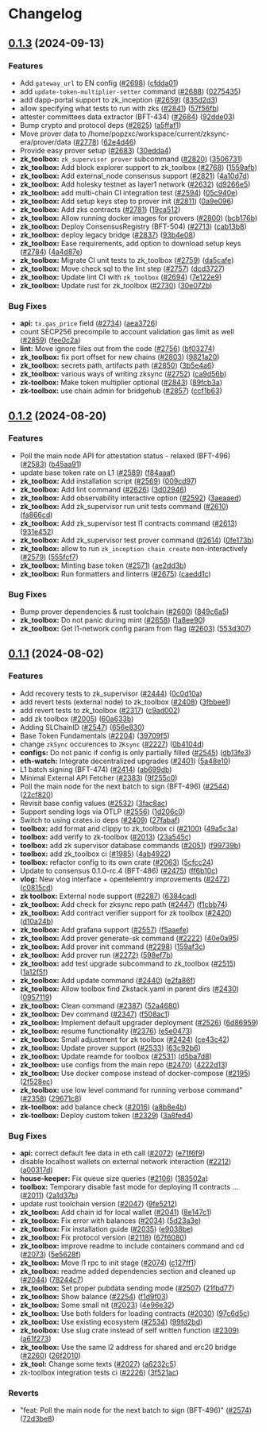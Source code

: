 # Changelog

## [0.1.3](https://github.com/matter-labs/zksync-era/compare/zk_toolbox-v0.1.2...zk_toolbox-v0.1.3) (2024-09-13)


### Features

* Add `gateway_url` to EN config ([#2698](https://github.com/matter-labs/zksync-era/issues/2698)) ([cfdda01](https://github.com/matter-labs/zksync-era/commit/cfdda019afe26810234285411eba79ada472c888))
* add `update-token-multiplier-setter` command ([#2688](https://github.com/matter-labs/zksync-era/issues/2688)) ([0275435](https://github.com/matter-labs/zksync-era/commit/0275435c7f3f35d9ecf7b65b06d217987cd7a505))
* add dapp-portal support to zk_inception ([#2659](https://github.com/matter-labs/zksync-era/issues/2659)) ([835d2d3](https://github.com/matter-labs/zksync-era/commit/835d2d38d533ccd4149fa481e8b66eb9d5815d8a))
* allow specifying what tests to run with zks ([#2841](https://github.com/matter-labs/zksync-era/issues/2841)) ([57f56fb](https://github.com/matter-labs/zksync-era/commit/57f56fb87a5899ddb2e82f4cfe4d182bdba496cf))
* attester committees data extractor (BFT-434) ([#2684](https://github.com/matter-labs/zksync-era/issues/2684)) ([92dde03](https://github.com/matter-labs/zksync-era/commit/92dde039ee8a0bc08e2019b7fa6f243a34d9816f))
* Bump crypto and protocol deps ([#2825](https://github.com/matter-labs/zksync-era/issues/2825)) ([a5ffaf1](https://github.com/matter-labs/zksync-era/commit/a5ffaf1b4e291d6f09ba8c1f224f5900665bffc4))
* Move prover data to /home/popzxc/workspace/current/zksync-era/prover/data ([#2778](https://github.com/matter-labs/zksync-era/issues/2778)) ([62e4d46](https://github.com/matter-labs/zksync-era/commit/62e4d4619dde9d6bd9102f1410eea75b0e2051c5))
* Provide easy prover setup ([#2683](https://github.com/matter-labs/zksync-era/issues/2683)) ([30edda4](https://github.com/matter-labs/zksync-era/commit/30edda404193938fbd55815bed164b5321d7c642))
* **zk_toolbox:** `zk_supervisor prover` subcommand ([#2820](https://github.com/matter-labs/zksync-era/issues/2820)) ([3506731](https://github.com/matter-labs/zksync-era/commit/3506731d1702bdec8c6b5b41cabca9a257f0269b))
* **zk_toolbox:** Add block explorer support to zk_toolbox ([#2768](https://github.com/matter-labs/zksync-era/issues/2768)) ([1559afb](https://github.com/matter-labs/zksync-era/commit/1559afbd14d5fe78c4ab2a5ef593403302e355f1))
* **zk_toolbox:** Add external_node consensus support ([#2821](https://github.com/matter-labs/zksync-era/issues/2821)) ([4a10d7d](https://github.com/matter-labs/zksync-era/commit/4a10d7d9554d6c1aa2f4fc46557d40baaad8ff2f))
* **zk_toolbox:** Add holesky testnet as layer1 network ([#2632](https://github.com/matter-labs/zksync-era/issues/2632)) ([d9266e5](https://github.com/matter-labs/zksync-era/commit/d9266e5ef3910732666c00c1324256fb5b54452d))
* **zk_toolbox:** add multi-chain CI integration test ([#2594](https://github.com/matter-labs/zksync-era/issues/2594)) ([05c940e](https://github.com/matter-labs/zksync-era/commit/05c940efbd93023c315e5e13c98faee2153cc1cd))
* **zk_toolbox:** Add setup keys step to prover init ([#2811](https://github.com/matter-labs/zksync-era/issues/2811)) ([0a9e096](https://github.com/matter-labs/zksync-era/commit/0a9e0961758e0b6274f1ac68d0b50ce5344ef14a))
* **zk_toolbox:** Add zks contracts ([#2781](https://github.com/matter-labs/zksync-era/issues/2781)) ([19ca512](https://github.com/matter-labs/zksync-era/commit/19ca51208db5c739d3f3e66f47d68f451997fa8e))
* **zk_toolbox:** Allow running docker images for provers ([#2800](https://github.com/matter-labs/zksync-era/issues/2800)) ([bcb176b](https://github.com/matter-labs/zksync-era/commit/bcb176b8bb033d9cc0fd6bf7e971930c97c91d81))
* **zk_toolbox:** Deploy ConsensusRegistry (BFT-504)  ([#2713](https://github.com/matter-labs/zksync-era/issues/2713)) ([cab13b8](https://github.com/matter-labs/zksync-era/commit/cab13b8d36fbcd7a49073904f1d04bfc36e81645))
* **zk_toolbox:** deploy legacy bridge ([#2837](https://github.com/matter-labs/zksync-era/issues/2837)) ([93b4e08](https://github.com/matter-labs/zksync-era/commit/93b4e08257802d11108870d867dd59fa35e52733))
* **zk_toolbox:** Ease requirements, add option to download setup keys ([#2784](https://github.com/matter-labs/zksync-era/issues/2784)) ([4a4d87e](https://github.com/matter-labs/zksync-era/commit/4a4d87e6c5ad37598a82cbc377b33ba951869adc))
* **zk_toolbox:** Migrate CI unit tests to zk_toolbox ([#2759](https://github.com/matter-labs/zksync-era/issues/2759)) ([da5cafe](https://github.com/matter-labs/zksync-era/commit/da5cafe41b9ab0d4fd64779382987433903b1226))
* **zk_toolbox:** Move check sql to the lint step ([#2757](https://github.com/matter-labs/zksync-era/issues/2757)) ([dcd3727](https://github.com/matter-labs/zksync-era/commit/dcd3727e0426ff93a79eeec50e8576465a0dff7c))
* **zk_toolbox:** Update lint CI with `zk_toolbox` ([#2694](https://github.com/matter-labs/zksync-era/issues/2694)) ([7e122e9](https://github.com/matter-labs/zksync-era/commit/7e122e993d78656f2088070f09354e332258d686))
* **zk_toolbox:** Update rust for zk_toolbox ([#2730](https://github.com/matter-labs/zksync-era/issues/2730)) ([30e072b](https://github.com/matter-labs/zksync-era/commit/30e072bd695615b0095c8bdcfd62b77c6b0ae5e6))


### Bug Fixes

* **api:** `tx.gas_price` field ([#2734](https://github.com/matter-labs/zksync-era/issues/2734)) ([aea3726](https://github.com/matter-labs/zksync-era/commit/aea3726c88b4e881bcd0f4a60ff32a730f200938))
* count SECP256 precompile to account validation gas limit as well ([#2859](https://github.com/matter-labs/zksync-era/issues/2859)) ([fee0c2a](https://github.com/matter-labs/zksync-era/commit/fee0c2ad08a5ab4a04252765b367eb9fbb1f3db7))
* **lint:** Move ignore files out from the code ([#2756](https://github.com/matter-labs/zksync-era/issues/2756)) ([bf03274](https://github.com/matter-labs/zksync-era/commit/bf0327497d2f2d03dbaa87c831598262cb562c65))
* **zk_toolbox:** fix port offset for new chains ([#2803](https://github.com/matter-labs/zksync-era/issues/2803)) ([9821a20](https://github.com/matter-labs/zksync-era/commit/9821a20018c367ce246dba656daab5c2e7757973))
* **zk_toolbox:** secrets path, artifacts path ([#2850](https://github.com/matter-labs/zksync-era/issues/2850)) ([3b5e4a6](https://github.com/matter-labs/zksync-era/commit/3b5e4a69d7dbc43ea3460f4c7c57cf3ef6847b11))
* **zk_toolbox:** various ways of writing zksync ([#2752](https://github.com/matter-labs/zksync-era/issues/2752)) ([ca9d56b](https://github.com/matter-labs/zksync-era/commit/ca9d56b5fa5c6a27a10b6002f8f3cdf97427eb94))
* **zk-toolbox:** Make token multiplier optional ([#2843](https://github.com/matter-labs/zksync-era/issues/2843)) ([89fcb3a](https://github.com/matter-labs/zksync-era/commit/89fcb3a4a29c9831141234a1b4ca6b1d4df48b98))
* **zk-toolbox:** use chain admin for bridgehub  ([#2857](https://github.com/matter-labs/zksync-era/issues/2857)) ([ccf1b63](https://github.com/matter-labs/zksync-era/commit/ccf1b6352f6db56bcb4b67d53564a3919532efeb))

## [0.1.2](https://github.com/matter-labs/zksync-era/compare/zk_toolbox-v0.1.1...zk_toolbox-v0.1.2) (2024-08-20)


### Features

* Poll the main node API for attestation status - relaxed (BFT-496) ([#2583](https://github.com/matter-labs/zksync-era/issues/2583)) ([b45aa91](https://github.com/matter-labs/zksync-era/commit/b45aa9168dd66d07ca61c8bb4c01f73dda822040))
* update base token rate on L1 ([#2589](https://github.com/matter-labs/zksync-era/issues/2589)) ([f84aaaf](https://github.com/matter-labs/zksync-era/commit/f84aaaf723c876ba8397f74577b8c5a207700f7b))
* **zk_toolbox:** Add installation script ([#2569](https://github.com/matter-labs/zksync-era/issues/2569)) ([009cd97](https://github.com/matter-labs/zksync-era/commit/009cd9771821a7ae356356f97813d74fab8512b5))
* **zk_toolbox:** Add lint command ([#2626](https://github.com/matter-labs/zksync-era/issues/2626)) ([3d02946](https://github.com/matter-labs/zksync-era/commit/3d0294695343e11b62fdc7375e6c3bc3a72ffcd9))
* **zk_toolbox:** Add observability interactive option ([#2592](https://github.com/matter-labs/zksync-era/issues/2592)) ([3aeaaed](https://github.com/matter-labs/zksync-era/commit/3aeaaedcf9b41b3a033acfa0ec08e3bf966ab4a9))
* **zk_toolbox:** Add zk_supervisor run unit tests command ([#2610](https://github.com/matter-labs/zksync-era/issues/2610)) ([fa866cd](https://github.com/matter-labs/zksync-era/commit/fa866cd5c7b1b189901b4f7ce6f91886e7aec7e4))
* **zk_toolbox:** Add zk_supervisor test l1 contracts command ([#2613](https://github.com/matter-labs/zksync-era/issues/2613)) ([931e452](https://github.com/matter-labs/zksync-era/commit/931e4529d964d01268cb5965877f3d81d32c921e))
* **zk_toolbox:** Add zk_supervisor test prover command ([#2614](https://github.com/matter-labs/zksync-era/issues/2614)) ([0fe173b](https://github.com/matter-labs/zksync-era/commit/0fe173bd8b337637f457542e0d675cf42b6ecc65))
* **zk_toolbox:** allow to run `zk_inception chain create` non-interactively ([#2579](https://github.com/matter-labs/zksync-era/issues/2579)) ([555fcf7](https://github.com/matter-labs/zksync-era/commit/555fcf79bc950f79e218697be9f1a316e4723322))
* **zk_toolbox:** Minting base token ([#2571](https://github.com/matter-labs/zksync-era/issues/2571)) ([ae2dd3b](https://github.com/matter-labs/zksync-era/commit/ae2dd3bbccdffc25b040313b2c7983a936f36aac))
* **zk_toolbox:** Run formatters and linterrs ([#2675](https://github.com/matter-labs/zksync-era/issues/2675)) ([caedd1c](https://github.com/matter-labs/zksync-era/commit/caedd1c86eedd94f8628bd2ba1cf875cad9a53d1))


### Bug Fixes

* Bump prover dependencies & rust toolchain ([#2600](https://github.com/matter-labs/zksync-era/issues/2600)) ([849c6a5](https://github.com/matter-labs/zksync-era/commit/849c6a5dcd095e8fead0630a2a403f282c26a2aa))
* **zk_toolbox:** Do not panic during mint ([#2658](https://github.com/matter-labs/zksync-era/issues/2658)) ([1a8ee90](https://github.com/matter-labs/zksync-era/commit/1a8ee90d9d6578492806bd0a337ef203db32f6c9))
* **zk_toolbox:** Get l1-network config param from flag ([#2603](https://github.com/matter-labs/zksync-era/issues/2603)) ([553d307](https://github.com/matter-labs/zksync-era/commit/553d307217282b18c2c3d7cc6f340f529bb4ade2))

## [0.1.1](https://github.com/matter-labs/zksync-era/compare/zk_toolbox-v0.1.0...zk_toolbox-v0.1.1) (2024-08-02)


### Features

* Add recovery tests to zk_supervisor ([#2444](https://github.com/matter-labs/zksync-era/issues/2444)) ([0c0d10a](https://github.com/matter-labs/zksync-era/commit/0c0d10af703d3f8958c49d0ed46d6cda64945fa1))
* add revert tests (external node) to zk_toolbox ([#2408](https://github.com/matter-labs/zksync-era/issues/2408)) ([3fbbee1](https://github.com/matter-labs/zksync-era/commit/3fbbee10be99e8c5a696bfd50d81230141bccbf4))
* add revert tests to zk_toolbox ([#2317](https://github.com/matter-labs/zksync-era/issues/2317)) ([c9ad002](https://github.com/matter-labs/zksync-era/commit/c9ad002d17ed91d1e5f225e19698c12cb3adc665))
* add zk toolbox ([#2005](https://github.com/matter-labs/zksync-era/issues/2005)) ([60a633b](https://github.com/matter-labs/zksync-era/commit/60a633b23eaf25658d86f090e7954843d4daca42))
* Adding SLChainID ([#2547](https://github.com/matter-labs/zksync-era/issues/2547)) ([656e830](https://github.com/matter-labs/zksync-era/commit/656e830e4fd60b5ace87dfc1604a102f06ae59e1))
* Base Token Fundamentals ([#2204](https://github.com/matter-labs/zksync-era/issues/2204)) ([39709f5](https://github.com/matter-labs/zksync-era/commit/39709f58071ac77bfd447145e1c3342b7da70560))
* change `zkSync` occurences to `ZKsync` ([#2227](https://github.com/matter-labs/zksync-era/issues/2227)) ([0b4104d](https://github.com/matter-labs/zksync-era/commit/0b4104dbb996ec6333619ea05f3a99e6d4f3b8fa))
* **configs:** Do not panic if config is only partially filled ([#2545](https://github.com/matter-labs/zksync-era/issues/2545)) ([db13fe3](https://github.com/matter-labs/zksync-era/commit/db13fe3550598c69f59cd66b4bb9618ebea041ca))
* **eth-watch:** Integrate decentralized upgrades ([#2401](https://github.com/matter-labs/zksync-era/issues/2401)) ([5a48e10](https://github.com/matter-labs/zksync-era/commit/5a48e1026260024c6ae2b4d1100ee9b798a83e8d))
* L1 batch signing (BFT-474) ([#2414](https://github.com/matter-labs/zksync-era/issues/2414)) ([ab699db](https://github.com/matter-labs/zksync-era/commit/ab699dbe8cffa8bd291d6054579061b47fd4aa0e))
* Minimal External API Fetcher ([#2383](https://github.com/matter-labs/zksync-era/issues/2383)) ([9f255c0](https://github.com/matter-labs/zksync-era/commit/9f255c073cfdab60832fcf9a6d3a4a9258641ef3))
* Poll the main node for the next batch to sign (BFT-496) ([#2544](https://github.com/matter-labs/zksync-era/issues/2544)) ([22cf820](https://github.com/matter-labs/zksync-era/commit/22cf820abbd14b852dffe60f6b564713fe4c8919))
* Revisit base config values ([#2532](https://github.com/matter-labs/zksync-era/issues/2532)) ([3fac8ac](https://github.com/matter-labs/zksync-era/commit/3fac8ac62cc9ac14845f32240af9241386f4034d))
* Support sending logs via OTLP ([#2556](https://github.com/matter-labs/zksync-era/issues/2556)) ([1d206c0](https://github.com/matter-labs/zksync-era/commit/1d206c0af8f28eb00eb1498d6f2cdbb45ffef72a))
* Switch to using crates.io deps ([#2409](https://github.com/matter-labs/zksync-era/issues/2409)) ([27fabaf](https://github.com/matter-labs/zksync-era/commit/27fabafbec66bf4cb65c4fa9e3fab4c3c981d0f2))
* **toolbox:** add format and clippy to zk_toolbox ci ([#2100](https://github.com/matter-labs/zksync-era/issues/2100)) ([49a5c3a](https://github.com/matter-labs/zksync-era/commit/49a5c3abb8b8eb3de0146286f9b3fffe26f545ae))
* **toolbox:** add verify to zk-toolbox ([#2013](https://github.com/matter-labs/zksync-era/issues/2013)) ([23a545c](https://github.com/matter-labs/zksync-era/commit/23a545c51b537af28c084c0f87ce2ebff5a3bbb8))
* **toolbox:** add zk supervisor database commands ([#2051](https://github.com/matter-labs/zksync-era/issues/2051)) ([f99739b](https://github.com/matter-labs/zksync-era/commit/f99739b225286ed8fae648e9a40c5311efe17648))
* **toolbox:** add zk_toolbox ci ([#1985](https://github.com/matter-labs/zksync-era/issues/1985)) ([4ab4922](https://github.com/matter-labs/zksync-era/commit/4ab492201a1654a254c0b14a382a2cb67e3cb9e5))
* **toolbox:** refactor config to its own crate ([#2063](https://github.com/matter-labs/zksync-era/issues/2063)) ([5cfcc24](https://github.com/matter-labs/zksync-era/commit/5cfcc24e92329ba8452d9cec0eb173a54b1dec2f))
* Update to consensus 0.1.0-rc.4 (BFT-486) ([#2475](https://github.com/matter-labs/zksync-era/issues/2475)) ([ff6b10c](https://github.com/matter-labs/zksync-era/commit/ff6b10c4a994cf70297a034202bcb55152748cba))
* **vlog:** New vlog interface + opentelemtry improvements ([#2472](https://github.com/matter-labs/zksync-era/issues/2472)) ([c0815cd](https://github.com/matter-labs/zksync-era/commit/c0815cdaf878afcd9c41dddd9fe56bcf8d910633))
* **zk toolbox:** External node support ([#2287](https://github.com/matter-labs/zksync-era/issues/2287)) ([6384cad](https://github.com/matter-labs/zksync-era/commit/6384cad26aead4d1bdbb606a97d623dacebf912c))
* **zk_toolbox:** Add check for zksync repo path ([#2447](https://github.com/matter-labs/zksync-era/issues/2447)) ([f1cbb74](https://github.com/matter-labs/zksync-era/commit/f1cbb74b863b6e0bcfa74ad780beef29844bac6e))
* **zk_toolbox:** Add contract verifier support for zk toolbox ([#2420](https://github.com/matter-labs/zksync-era/issues/2420)) ([d10a24b](https://github.com/matter-labs/zksync-era/commit/d10a24b3426b0eb13aef9cedfb1c38cbedfb5a7e))
* **zk_toolbox:** Add grafana support ([#2557](https://github.com/matter-labs/zksync-era/issues/2557)) ([f5aaefe](https://github.com/matter-labs/zksync-era/commit/f5aaefe51d3ff4a3365adde6120b874c7c4c68c0))
* **zk_toolbox:** Add prover generate-sk command ([#2222](https://github.com/matter-labs/zksync-era/issues/2222)) ([40e0a95](https://github.com/matter-labs/zksync-era/commit/40e0a956e86583a713d6aacdc61c625931f68e1c))
* **zk_toolbox:** Add prover init command ([#2298](https://github.com/matter-labs/zksync-era/issues/2298)) ([159af3c](https://github.com/matter-labs/zksync-era/commit/159af3c54cc9beb742b2ab43ce3b89b14c8368b7))
* **zk_toolbox:** Add prover run ([#2272](https://github.com/matter-labs/zksync-era/issues/2272)) ([598ef7b](https://github.com/matter-labs/zksync-era/commit/598ef7b73cf141007d2cf031b21fce4744eec44f))
* **zk_toolbox:** add test upgrade subcommand to zk_toolbox ([#2515](https://github.com/matter-labs/zksync-era/issues/2515)) ([1a12f5f](https://github.com/matter-labs/zksync-era/commit/1a12f5f908add42c090170a2f4fb26b731d6971b))
* **zk_toolbox:** Add update command ([#2440](https://github.com/matter-labs/zksync-era/issues/2440)) ([e2fa86f](https://github.com/matter-labs/zksync-era/commit/e2fa86fd216b04c798939f80517d7cca1a45a5a7))
* **zk_toolbox:** Allow toolbox find Zkstack.yaml in parent dirs ([#2430](https://github.com/matter-labs/zksync-era/issues/2430)) ([0957119](https://github.com/matter-labs/zksync-era/commit/095711920bc2193a8b036c9563fa89dfcea433e5))
* **zk_toolbox:** Clean command ([#2387](https://github.com/matter-labs/zksync-era/issues/2387)) ([52a4680](https://github.com/matter-labs/zksync-era/commit/52a4680ed26e755b860e3b97c79618a0c20cb696))
* **zk_toolbox:** Dev command ([#2347](https://github.com/matter-labs/zksync-era/issues/2347)) ([f508ac1](https://github.com/matter-labs/zksync-era/commit/f508ac1f0edba8d267e6b46346a4227149ac7518))
* **zk_toolbox:** Implement default upgrader deployment ([#2526](https://github.com/matter-labs/zksync-era/issues/2526)) ([6d86959](https://github.com/matter-labs/zksync-era/commit/6d8695922689de22e683fe7c318e64f5c9a2144d))
* **zk_toolbox:** resume functionality ([#2376](https://github.com/matter-labs/zksync-era/issues/2376)) ([e5e0473](https://github.com/matter-labs/zksync-era/commit/e5e047393f7cdf1105a0c65f78cd2ec605e1182d))
* **zk_toolbox:** Small adjustment for zk toolbox ([#2424](https://github.com/matter-labs/zksync-era/issues/2424)) ([ce43c42](https://github.com/matter-labs/zksync-era/commit/ce43c422fddccfe88c07ee22a2b8726dd0bd5f61))
* **zk_toolbox:** Update prover support ([#2533](https://github.com/matter-labs/zksync-era/issues/2533)) ([63c92b6](https://github.com/matter-labs/zksync-era/commit/63c92b6205fb156f4b50dee581674b814f44f874))
* **zk_toolbox:** Update reamde for toolbox  ([#2531](https://github.com/matter-labs/zksync-era/issues/2531)) ([d5ba7d8](https://github.com/matter-labs/zksync-era/commit/d5ba7d89fc8b97257b849f75ba6f7a2ad1aeb0d6))
* **zk_toolbox:** use configs from the main repo ([#2470](https://github.com/matter-labs/zksync-era/issues/2470)) ([4222d13](https://github.com/matter-labs/zksync-era/commit/4222d135b62eb4de103c4aebb35e9c302d94ad63))
* **zk_toolbox:** Use docker compose instead of docker-compose ([#2195](https://github.com/matter-labs/zksync-era/issues/2195)) ([2f528ec](https://github.com/matter-labs/zksync-era/commit/2f528ec8d49cb31ef714b409c703ae9f99cc5551))
* **zk_toolbox:** use low level command for running verbose command" ([#2358](https://github.com/matter-labs/zksync-era/issues/2358)) ([29671c8](https://github.com/matter-labs/zksync-era/commit/29671c81684d605ec3350ded1b7dd55d04ba0859))
* **zk-toolbox:** add balance check ([#2016](https://github.com/matter-labs/zksync-era/issues/2016)) ([a8b8e4b](https://github.com/matter-labs/zksync-era/commit/a8b8e4b1b1a3f91b1a52762f2fd30006d323e348))
* **zk-toolbox:** Deploy custom token ([#2329](https://github.com/matter-labs/zksync-era/issues/2329)) ([3a8fed4](https://github.com/matter-labs/zksync-era/commit/3a8fed4c295fa5c0102820fc0103306e31d03815))


### Bug Fixes

* **api:** correct default fee data in eth call ([#2072](https://github.com/matter-labs/zksync-era/issues/2072)) ([e71f6f9](https://github.com/matter-labs/zksync-era/commit/e71f6f96bda08f8330c643a31df4ef9e82c9afc2))
* disable localhost wallets on external network interaction ([#2212](https://github.com/matter-labs/zksync-era/issues/2212)) ([a00317d](https://github.com/matter-labs/zksync-era/commit/a00317dd05af115b396f2f150289e91882e99759))
* **house-keeper:** Fix queue size queries ([#2106](https://github.com/matter-labs/zksync-era/issues/2106)) ([183502a](https://github.com/matter-labs/zksync-era/commit/183502a17eb47a747f50b6a9d38ab78de984f80e))
* **toolbox:** Temporary disable fast mode for deploying l1 contracts … ([#2011](https://github.com/matter-labs/zksync-era/issues/2011)) ([2a1d37b](https://github.com/matter-labs/zksync-era/commit/2a1d37b16b9ccd1f2ce87f61a1b054cdedfd7d1e))
* update rust toolchain version ([#2047](https://github.com/matter-labs/zksync-era/issues/2047)) ([9fe5212](https://github.com/matter-labs/zksync-era/commit/9fe5212ab7b65a63bc53dcf439a212953845ed13))
* **zk_toolbox:** Add chain id for local wallet ([#2041](https://github.com/matter-labs/zksync-era/issues/2041)) ([8e147c1](https://github.com/matter-labs/zksync-era/commit/8e147c11f3ae51e9bdb0cd3e6bfa6919995b3fba))
* **zk_toolbox:** Fix error with balances ([#2034](https://github.com/matter-labs/zksync-era/issues/2034)) ([5d23a3e](https://github.com/matter-labs/zksync-era/commit/5d23a3e44dbe22f4377c6d1042c7b8c03b14c556))
* **zk_toolbox:** Fix installation guide ([#2035](https://github.com/matter-labs/zksync-era/issues/2035)) ([e9038be](https://github.com/matter-labs/zksync-era/commit/e9038bebddb6079ebd76ac01b7ed6068de4bc979))
* **zk_toolbox:** Fix protocol version ([#2118](https://github.com/matter-labs/zksync-era/issues/2118)) ([67f6080](https://github.com/matter-labs/zksync-era/commit/67f60805084de46945a1ae8dfd4aa6b0debc006d))
* **zk_toolbox:** improve readme to include containers command and cd ([#2073](https://github.com/matter-labs/zksync-era/issues/2073)) ([5e5628f](https://github.com/matter-labs/zksync-era/commit/5e5628fc841daaaad229d637202e9342acc2354f))
* **zk_toolbox:** Move l1 rpc to init stage ([#2074](https://github.com/matter-labs/zksync-era/issues/2074)) ([c127ff1](https://github.com/matter-labs/zksync-era/commit/c127ff172cdce8aa0a81887833334d88f1b2ddac))
* **zk_toolbox:** readme added dependencies section and cleaned up ([#2044](https://github.com/matter-labs/zksync-era/issues/2044)) ([78244c7](https://github.com/matter-labs/zksync-era/commit/78244c7e04813b505a9a4285403b092abd827e04))
* **zk_toolbox:** Set proper pubdata sending mode  ([#2507](https://github.com/matter-labs/zksync-era/issues/2507)) ([21fbd77](https://github.com/matter-labs/zksync-era/commit/21fbd77b8c4379b180abcd296a6c74697967acd8))
* **zk_toolbox:** Show balance ([#2254](https://github.com/matter-labs/zksync-era/issues/2254)) ([f1d9f03](https://github.com/matter-labs/zksync-era/commit/f1d9f03ba32081d34a6a24e94b63fb494a33663e))
* **zk_toolbox:** Some small nit ([#2023](https://github.com/matter-labs/zksync-era/issues/2023)) ([4e96e32](https://github.com/matter-labs/zksync-era/commit/4e96e32861337dfa56f4d3daacdc4a7d8610a331))
* **zk_toolbox:** Use both folders for loading contracts  ([#2030](https://github.com/matter-labs/zksync-era/issues/2030)) ([97c6d5c](https://github.com/matter-labs/zksync-era/commit/97c6d5c9c2d9dddf0b18391077c8828e5dc7042b))
* **zk_toolbox:** Use existing ecosystem ([#2534](https://github.com/matter-labs/zksync-era/issues/2534)) ([99fd2bd](https://github.com/matter-labs/zksync-era/commit/99fd2bd6aa2eaa3490c45dd9ac70298aae80d82f))
* **zk_toolbox:** Use slug crate instead of self written function ([#2309](https://github.com/matter-labs/zksync-era/issues/2309)) ([a61f273](https://github.com/matter-labs/zksync-era/commit/a61f273ca0806754cbad12b1cddb247f22459688))
* **zk_toolbox:** Use the same l2 address for shared and erc20 bridge ([#2260](https://github.com/matter-labs/zksync-era/issues/2260)) ([26f2010](https://github.com/matter-labs/zksync-era/commit/26f2010ea2edd1cb79d80852c626051afc473c48))
* **zk_tool:** Change some texts ([#2027](https://github.com/matter-labs/zksync-era/issues/2027)) ([a6232c5](https://github.com/matter-labs/zksync-era/commit/a6232c51c22e0f5229a0e156dd88b3f9573363c3))
* zk-toolbox integration tests ci ([#2226](https://github.com/matter-labs/zksync-era/issues/2226)) ([3f521ac](https://github.com/matter-labs/zksync-era/commit/3f521ace420d3f65e5612c2b6baf096c391ffd7c))


### Reverts

* "feat: Poll the main node for the next batch to sign (BFT-496)" ([#2574](https://github.com/matter-labs/zksync-era/issues/2574)) ([72d3be8](https://github.com/matter-labs/zksync-era/commit/72d3be87efcb059f70b4633cddd707346612c4db))
